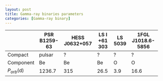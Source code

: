 ```yaml
---
layout: post
title: Gamma-ray binaries parameters
categories: [Gamma-ray binary]
---
```


|       | PSR B1259-63 | HESS J0632+057 | LS I +61 303 | LS 5039 | 1FGL J1018.6-5856|  
|-------|--------------|----------------|--------------|---------|-----------------|  
|Compact| pulsar| ? | ? | ? | ? |  
|Component| Be | Be | Be | O | O |  
|$P_{orb}$(d)| 1236.7 | 315 | 26.5 | 3.9 | 16.6 |  